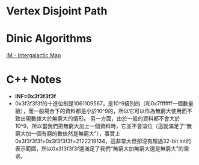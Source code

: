 # Vertex Disjoint Path
# Dinic Algorithms
[IM - Intergalactic Map](https://www.spoj.com/problems/IM/)

# C++ Notes
- **INF=0x3f3f3f3f**
- 0x3f3f3f3f的十進位制是1061109567，是10^9級別的（和0x7fffffff一個數量級），而一般場合下的資料都是小於10^9的，所以它可以作為無窮大使用而不致出現數據大於無窮大的情形。
    另一方面，由於一般的資料都不會大於10^9，所以當我們把無窮大加上一個資料時，它並不會溢位（這就滿足了“無窮大加一個有窮的數依然是無窮大”），事實上0x3f3f3f3f+0x3f3f3f3f=2122219134，這非常大但卻沒有超過32-bit int的表示範圍，所以0x3f3f3f3f還滿足了我們“無窮大加無窮大還是無窮大”的需求。